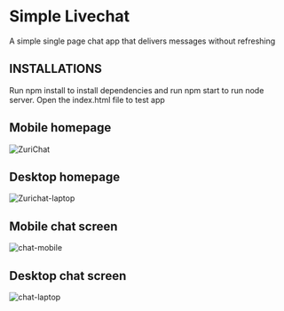 # Simple Livechat
A simple single page chat app that delivers messages without refreshing
## INSTALLATIONS
Run npm install to install dependencies and run npm start to run node server.
Open the index.html file to test app
## Mobile homepage
![ZuriChat](https://user-images.githubusercontent.com/36773145/117579618-94a88b00-b0a8-11eb-8b20-844c27fe14e0.PNG)
## Desktop homepage
![Zurichat-laptop](https://user-images.githubusercontent.com/36773145/117579623-9c682f80-b0a8-11eb-90c0-bc170cc106d4.PNG)
## Mobile chat screen
![chat-mobile](https://user-images.githubusercontent.com/36773145/117579628-a12ce380-b0a8-11eb-924d-5dcf0d75dddf.PNG)
## Desktop chat screen
![chat-laptop](https://user-images.githubusercontent.com/36773145/117579630-a5590100-b0a8-11eb-800e-121cd513e1c5.PNG)

